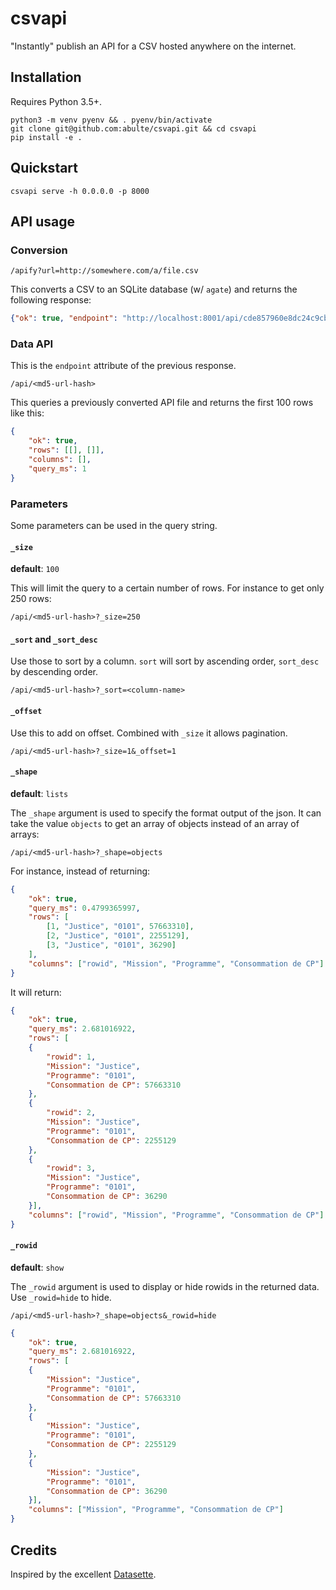 # csvapi

"Instantly" publish an API for a CSV hosted anywhere on the internet.

## Installation

Requires Python 3.5+.

```
python3 -m venv pyenv && . pyenv/bin/activate
git clone git@github.com:abulte/csvapi.git && cd csvapi
pip install -e .
```

## Quickstart

```
csvapi serve -h 0.0.0.0 -p 8000
```

## API usage

### Conversion

`/apify?url=http://somewhere.com/a/file.csv`

This converts a CSV to an SQLite database (w/ `agate`) and returns the following response:

```json
{"ok": true, "endpoint": "http://localhost:8001/api/cde857960e8dc24c9cbcced673b496bb"}
```

### Data API

This is the `endpoint` attribute of the previous response.

`/api/<md5-url-hash>`

This queries a previously converted API file and returns the first 100 rows like this:

```json
{
    "ok": true,
    "rows": [[], []],
    "columns": [],
    "query_ms": 1
}
```

### Parameters

Some parameters can be used in the query string.

#### `_size`

**default**: `100`

This will limit the query to a certain number of rows. For instance to get only 250 rows:

`/api/<md5-url-hash>?_size=250`

#### `_sort` and `_sort_desc`

Use those to sort by a column. `sort` will sort by ascending order, `sort_desc` by descending order.

`/api/<md5-url-hash>?_sort=<column-name>`

#### `_offset`

Use this to add on offset. Combined with `_size` it allows pagination.

`/api/<md5-url-hash>?_size=1&_offset=1`

#### `_shape`

**default**: `lists`

The `_shape` argument is used to specify the format output of the json. It can take the value `objects` to get an array of objects instead of an array of arrays:

`/api/<md5-url-hash>?_shape=objects`

For instance, instead of returning:

```json
{
    "ok": true,
    "query_ms": 0.4799365997,
    "rows": [
        [1, "Justice", "0101", 57663310],
        [2, "Justice", "0101", 2255129],
        [3, "Justice", "0101", 36290]
    ],
    "columns": ["rowid", "Mission", "Programme", "Consommation de CP"]
}
```

It will return:

```json
{
    "ok": true,
    "query_ms": 2.681016922,
    "rows": [
    {
        "rowid": 1,
        "Mission": "Justice",
        "Programme": "0101",
        "Consommation de CP": 57663310
    },
    {
        "rowid": 2,
        "Mission": "Justice",
        "Programme": "0101",
        "Consommation de CP": 2255129
    },
    {
        "rowid": 3,
        "Mission": "Justice",
        "Programme": "0101",
        "Consommation de CP": 36290
    }],
    "columns": ["rowid", "Mission", "Programme", "Consommation de CP"]
}
```

#### `_rowid`

**default**: `show`

The `_rowid` argument is used to display or hide rowids in the returned data. Use `_rowid=hide` to hide.

`/api/<md5-url-hash>?_shape=objects&_rowid=hide`

```json
{
    "ok": true,
    "query_ms": 2.681016922,
    "rows": [
    {
        "Mission": "Justice",
        "Programme": "0101",
        "Consommation de CP": 57663310
    },
    {
        "Mission": "Justice",
        "Programme": "0101",
        "Consommation de CP": 2255129
    },
    {
        "Mission": "Justice",
        "Programme": "0101",
        "Consommation de CP": 36290
    }],
    "columns": ["Mission", "Programme", "Consommation de CP"]
}
```


## Credits

Inspired by the excellent [Datasette](https://github.com/simonw/datasette).
